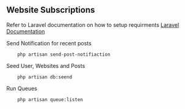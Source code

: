 ## Website Subscriptions

Refer to Laravel documentation on how to setup requirments [Laravel Documentation](https://laravel.com/docs/10.x/installation)

Send Notification for recent posts
```
    php artisan send-post-notifiaction
```

Seed User, Websites and Posts
```
    php artisan db:seend
```


Run Queues
```
    php artisan queue:listen
```
